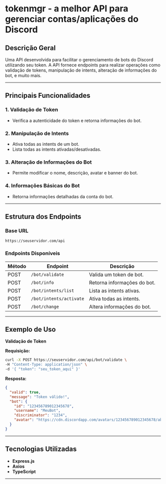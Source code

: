 # tokenmgr - a melhor API para gerenciar contas/aplicações do Discord

## Descrição Geral
Uma API desenvolvida para facilitar o gerenciamento de bots do Discord utilizando seu token. A API fornece endpoints para realizar operações como validação de tokens, manipulação de intents, alteração de informações do bot, e muito mais.

---

## Principais Funcionalidades

### 1. **Validação de Token**
- Verifica a autenticidade do token e retorna informações do bot.

### 2. **Manipulação de Intents**
- Ativa todas as intents de um bot.
- Lista todas as intents ativadas/desativadas.

### 3. **Alteração de Informações do Bot**
- Permite modificar o nome, descrição, avatar e banner do bot.

### 4. **Informações Básicas do Bot**
- Retorna informações detalhadas da conta do bot.

---

## Estrutura dos Endpoints

### **Base URL**
`https://seuservidor.com/api`

### **Endpoints Disponíveis**

| Método | Endpoint            | Descrição                               |
|--------|---------------------|-----------------------------------------|
| POST   | `/bot/validate`     | Valida um token de bot.                 |
| POST   | `/bot/info`         | Retorna informações do bot.             |
| POST   | `/bot/intents/list` | Lista as intents ativas.                |
| POST   | `/bot/intents/activate` | Ativa todas as intents.            |
| POST   | `/bot/change`       | Altera informações do bot.              |

---

## Exemplo de Uso

**Validação de Token**

**Requisição:**
```bash
curl -X POST https://seuservidor.com/api/bot/validate \
-H "Content-Type: application/json" \
-d '{ "token": "seu_token_aqui" }'
```

**Resposta:**
```json
{
  "valid": true,
  "message": "Token válido!",
  "bot": {
    "id": "123456789012345678",
    "username": "MeuBot",
    "discriminator": "1234",
    "avatar": "https://cdn.discordapp.com/avatars/123456789012345678/abc123.png"
  }
}
```

---

## Tecnologias Utilizadas

- **Express.js**
- **Axios**
- **TypeScript**

---
